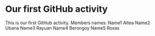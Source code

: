 # Our first GitHub activity
This is our first GitHub 
activity.
Members names:
Name1 Altea 
Name2 Ubana
Name3 Rayuan
Name4 Berongoy
Name5 Roxas

